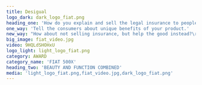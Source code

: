 ```yaml
---
title: Desigual
logo_dark: dark_logo_fiat.png
heading_one: 'How do you explain and sell the legal insurance to people that are afraid of lawyers and hate insurance houses?'
one_way: 'Tell the consumers about unique benefits of your product.'
new_way: "How about not selling insurance, but help the good instead?\r\n"
big_image: fiat_video.jpg
video: 9HQLdSHOHxU
logo_light: light_logo_fiat.png
category: AWARD
category_name: 'FIAT 500X'
heading_two: 'BEAUTY AND FUNCTION COMBINED'
media: 'light_logo_fiat.png,fiat_video.jpg,dark_logo_fiat.png'
---
```


